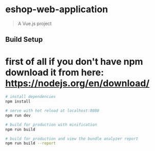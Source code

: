 # eshop-web-application

> A Vue.js project

## Build Setup

# first of all if you don't have npm download it from here: https://nodejs.org/en/download/

``` bash
# install dependencies
npm install

# serve with hot reload at localhost:8080
npm run dev

# build for production with minification
npm run build

# build for production and view the bundle analyzer report
npm run build --report
```
